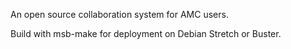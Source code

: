 An open source collaboration system for AMC users.

Build with msb-make for deployment on Debian Stretch or Buster.
